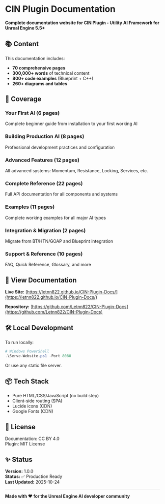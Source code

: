 # CIN Plugin Documentation

**Complete documentation website for CIN Plugin - Utility AI Framework for Unreal Engine 5.5+**

## 📚 Content

This documentation includes:
- **70 comprehensive pages**
- **300,000+ words** of technical content
- **800+ code examples** (Blueprint + C++)
- **260+ diagrams and tables**

## 🎯 Coverage

### Your First AI (6 pages)
Complete beginner guide from installation to your first working AI

### Building Production AI (8 pages)
Professional development practices and configuration

### Advanced Features (12 pages)
All advanced systems: Momentum, Resistance, Locking, Services, etc.

### Complete Reference (22 pages)
Full API documentation for all components and systems

### Examples (11 pages)
Complete working examples for all major AI types

### Integration & Migration (2 pages)
Migrate from BT/HTN/GOAP and Blueprint integration

### Support & Reference (10 pages)
FAQ, Quick Reference, Glossary, and more

## 🚀 View Documentation

**Live Site:** [https://letnn822.github.io/CIN-Plugin-Docs/](https://letnn822.github.io/CIN-Plugin-Docs/)

**Repository:** [https://github.com/Letnn822/CIN-Plugin-Docs](https://github.com/Letnn822/CIN-Plugin-Docs)

## 🛠️ Local Development

To run locally:
```powershell
# Windows PowerShell
.\Serve-Website.ps1 -Port 8080
```

Or use any static file server.

## 📦 Tech Stack

- Pure HTML/CSS/JavaScript (no build step)
- Client-side routing (SPA)
- Lucide icons (CDN)
- Google Fonts (CDN)

## 📄 License

Documentation: CC BY 4.0  
Plugin: MIT License

## ✨ Status

**Version:** 1.0.0  
**Status:** ✅ Production Ready  
**Last Updated:** 2025-10-24

---

**Made with ❤️ for the Unreal Engine AI developer community**
